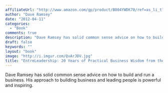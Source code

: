 ```yaml
---
affiliateUrl: "http://www.amazon.com/gp/product/B004YWDK70/ref=as_li_tl?ie=UTF8&camp=1789&creative=390957&creativeASIN=B004YWDK70&linkCode=as2&tag=jaktre-20&linkId=2ULRQ6BJJX7GEAHS"
author: "Dave Ramsey"
date: "2012-04-11"
categories:
  - "Book"
comments: true
description: "Dave Ramsey has solid common sense advice on how to build and run a business.  His approach to building business and leading people is powerful and in"
draft: false
keywords: ""
layout: "book"
image: "http://i.imgur.com/QvArJDV.jpg"
title: "EntreLeadership: 20 Years of Practical Business Wisdom from the Trenches"
---
```


Dave Ramsey has solid common sense advice on how to build and run a business.  His approach to building business and leading people is powerful and inspiring.
